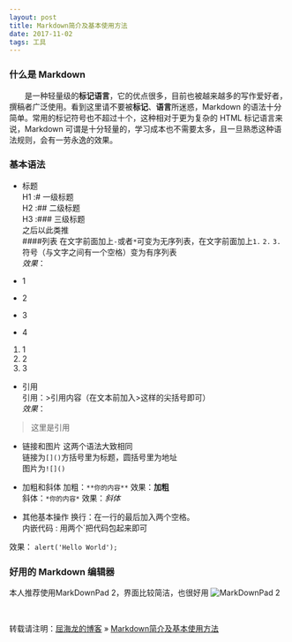 ```yaml
---
layout: post
title: Markdown简介及基本使用方法
date: 2017-11-02 
tags: 工具    
---
```



### 什么是 Markdown


　　是一种轻量级的**标记语言**，它的优点很多，目前也被越来越多的写作爱好者，撰稿者广泛使用。看到这里请不要被**标记**、**语言**所迷惑，Markdown 的语法十分简单。常用的标记符号也不超过十个，这种相对于更为复杂的 HTML 标记语言来说，Markdown 可谓是十分轻量的，学习成本也不需要太多，且一旦熟悉这种语法规则，会有一劳永逸的效果。             
### 基本语法
* 标题            
H1 :# 一级标题           
H2 :## 二级标题          
H3 :### 三级标题           
之后以此类推  
####列表
在文字前面加上`-`或者`*`可变为无序列表，在文字前面加上`1.` `2.` `3.`符号（与文字之间有一个空格）变为有序列表  
*效果*：

* 1        
* 2        
* 3          
* 4

1. 1
2. 2
3. 3 
 
* 引用  
引用：>引用内容（在文本前加入>这样的尖括号即可）  
*效果*：  
>这里是引用

* 链接和图片
这两个语法大致相同  
链接为`[]()`方括号里为标题，圆括号里为地址  
图片为`![]()`

* 加粗和斜体
加粗：`**你的内容**` 效果：**加粗**  
斜体：`*你的内容*`   效果：*斜体* 

* 其他基本操作
换行：在一行的最后加入两个空格。                                                      
内嵌代码 : 用两个`把代码包起来即可 

效果： 
`alert('Hello World');`                

### 好用的 Markdown 编辑器
本人推荐使用MarkDownPad 2，界面比较简洁，也很好用
![MarkDownPad 2](http://markdownpad.com/img/markdownpad2.png)
                

<br>

转载请注明：[屈海龙的博客](http://quhailong.top) » [Markdown简介及基本使用方法](http://baixin.io/2017/11/markdownTool/)                   


